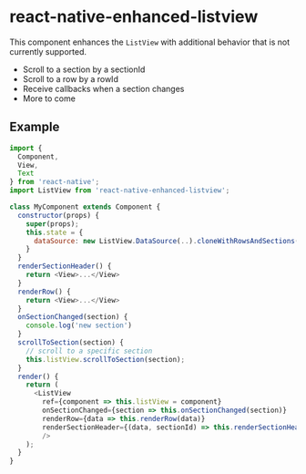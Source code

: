 # react-native-enhanced-listview

This component enhances the `ListView` with additional behavior that is not currently supported.

- Scroll to a section by a sectionId
- Scroll to a row by a rowId
- Receive callbacks when a section changes
- More to come

## Example
```js
import {
  Component,
  View,
  Text
} from 'react-native';
import ListView from 'react-native-enhanced-listview';

class MyComponent extends Component {
  constructor(props) {
    super(props);
    this.state = {
      dataSource: new ListView.DataSource(..).cloneWithRowsAndSections(..)
    }
  }
  renderSectionHeader() {
    return <View>...</View>
  }
  renderRow() {
    return <View>...</View>
  }
  onSectionChanged(section) {
    console.log('new section')
  }
  scrollToSection(section) {
    // scroll to a specific section
    this.listView.scrollToSection(section);
  }
  render() {
    return (
      <ListView
        ref={component => this.listView = component}
        onSectionChanged={section => this.onSectionChanged(section)}
        renderRow={data => this.renderRow(data)}
        renderSectionHeader={(data, sectionId) => this.renderSectionHeader(data, sectionId)}
        />
    );
  }
}
```

